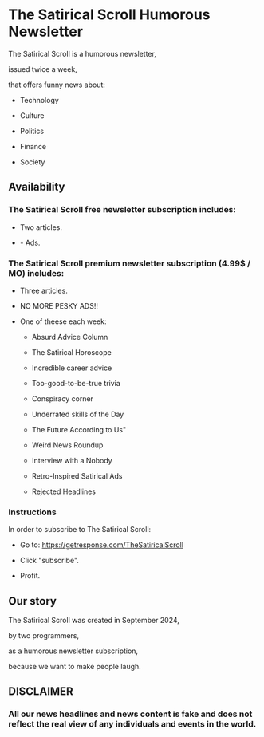 # The Satirical Scroll Humorous Newsletter

The Satirical Scroll is a humorous newsletter,

issued twice a week,

that offers funny news about:

 + Technology

 + Culture

 + Politics

 + Finance

 + Society

<!-- TODO: [...] -->


## Availability

### The Satirical Scroll free newsletter subscription includes:

 + Two articles.

 + \- Ads.

### The Satirical Scroll premium newsletter subscription (4.99$ / MO) includes:

 * Three articles.

 * NO MORE PESKY ADS!!

 * One of theese each week:

	+ Absurd Advice Column

	+ The Satirical Horoscope

	+ Incredible career advice

	+ Too-good-to-be-true trivia

	+ Conspiracy corner

	+ Underrated skills of the Day

	+ The Future According to Us"

	+ Weird News Roundup

	+ Interview with a Nobody

	+ Retro-Inspired Satirical Ads

	+ Rejected Headlines

### Instructions

In order to subscribe to The Satirical Scroll:

 + Go to: https://getresponse.com/TheSatiricalScroll

 + Click "subscribe".

 + Profit.

## Our story

<!-- TODO: [...] -->

The Satirical Scroll was created in September 2024,

by two programmers,

as a humorous newsletter subscription,

because we want to make people laugh.


## DISCLAIMER

<!-- TODO: [...] -->

### All our news headlines and news content is fake and does not reflect the real view of any individuals and events in the world.
